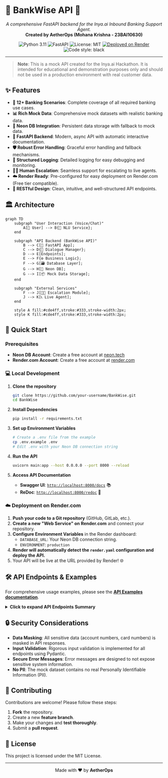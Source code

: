 # 🏦 BankWise API 🚀

<p align="center">
  <!-- Add your logo here if you have one! -->
  <!-- <img src="https://your-logo-url-here.svg" alt="BankWise API Logo" width="200"/> -->
</p>

<p align="center">
  <em>A comprehensive FastAPI backend for the Inya.ai Inbound Banking Support Agent.</em>
  <br>
  <strong>Created by AetherOps (Mohana Krishna - 23BAI10630)</strong>
</p>

<p align="center">
    <img src="https://img.shields.io/badge/Python-3.11-blue.svg?style=for-the-badge&logo=python" alt="Python 3.11">
    <img src="https://img.shields.io/badge/FastAPI-0.100-green.svg?style=for-the-badge&logo=fastapi" alt="FastAPI">
    <img src="https://img.shields.io/badge/License-MIT-yellow.svg?style=for-the-badge" alt="License: MIT">
    <a href="https://bankwise-api.onrender.com">
        <img src="https://img.shields.io/badge/Render-Deployed-46E3B7.svg?style=for-the-badge&logo=render" alt="Deployed on Render">
    </a>
    <img src="https://img.shields.io/badge/code%20style-black-000000.svg?style=for-the-badge" alt="Code style: black">
</p>

---

> **Note**: This is a mock API created for the Inya.ai Hackathon. It is intended for educational and demonstration purposes only and should not be used in a production environment with real customer data.

## ✨ Features

-   **🤖 12+ Banking Scenarios**: Complete coverage of all required banking use cases.
-   **📊 Rich Mock Data**: Comprehensive mock datasets with realistic banking data.
-   **🐘 Neon DB Integration**: Persistent data storage with fallback to mock data.
-   **🚀 FastAPI Backend**: Modern, async API with automatic interactive documentation.
-   **🛡️ Robust Error Handling**: Graceful error handling and fallback mechanisms.
-   **📝 Structured Logging**: Detailed logging for easy debugging and monitoring.
-   **🧑‍💼 Human Escalation**: Seamless support for escalating to live agents.
-   **☁️ Render Ready**: Pre-configured for easy deployment on Render.com (Free tier compatible).
-   **🎨 RESTful Design**: Clean, intuitive, and well-structured API endpoints.

## 🏛️ Architecture

```mermaid
graph TD
    subgraph "User Interaction (Voice/Chat)"
        A[👤 User] --> B{🤖 NLU Service};
    end

    subgraph "API Backend (BankWise API)"
        B --> C[🚀 FastAPI App];
        C --> D{🧠 Dialogue Manager};
        D --> E[Endpoints];
        E --> F{⚙️ Business Logic};
        F --> G[🗃️ Database Layer];
        G --> H[🐘 Neon DB];
        G --> I[📦 Mock Data Storage];
    end

    subgraph "External Services"
        F --> J[🧑‍💼 Escalation Module];
        J --> K[📞 Live Agent];
    end

    style A fill:#cde4ff,stroke:#333,stroke-width:2px;
    style K fill:#cde4ff,stroke:#333,stroke-width:2px;
```

## 🚀 Quick Start

### Prerequisites

-   **Neon DB Account**: Create a free account at [neon.tech](https://neon.tech)
-   **Render.com Account**: Create a free account at [render.com](https://render.com)

### 💻 Local Development

1.  **Clone the repository**
    ```bash
    git clone https://github.com/your-username/BankWise.git
    cd BankWise
    ```

2.  **Install Dependencies**
    ```bash
    pip install -r requirements.txt
    ```

3.  **Set up Environment Variables**
    ```bash
    # Create a .env file from the example
    cp .env.example .env
    # Edit .env with your Neon DB connection string
    ```

4.  **Run the API**
    ```bash
    uvicorn main:app --host 0.0.0.0 --port 8000 --reload
    ```

5.  **Access API Documentation**
    -   **Swagger UI**: [`http://localhost:8000/docs`](http://localhost:8000/docs) 📚
    -   **ReDoc**: [`http://localhost:8000/redoc`](http://localhost:8000/redoc) 📖

### ☁️ Deployment on Render.com

1.  **Push your code to a Git repository** (GitHub, GitLab, etc.).
2.  **Create a new "Web Service" on Render.com** and connect your repository.
3.  **Configure Environment Variables** in the Render dashboard:
    -   `DATABASE_URL`: Your Neon DB connection string.
    -   `ENVIRONMENT`: `production`
4.  **Render will automatically detect the `render.yaml` configuration and deploy the API.**
5.  Your API will be live at the URL provided by Render! 🌐

## 🛠️ API Endpoints & Examples

For comprehensive usage examples, please see the **[API Examples documentation](API_EXAMPLES.md)**.

<details>
<summary><strong>Click to expand API Endpoints Summary</strong></summary>

### 👤 Account Services
- `POST /api/account/balance` - Get account balance
- `POST /api/account/transactions` - Get transaction history

### 💳 Card Services
- `POST /api/card/block` - Block a card

### 🗣️ Dispute & Complaint Services
- `POST /api/dispute/raise` - Raise a transaction dispute
- `POST /api/complaint/new` - Create a new complaint
- `POST /api/complaint/status` - Check complaint status

### 📍 Location Services
- `POST /api/branch/locate` - Locate bank branches
- `POST /api/atm/locate` - Find ATMs

### 📝 Status Services
- `POST /api/kyc/status` - Check KYC status
- `POST /api/cheque/status` - Check cheque status
- `POST /api/fd/rates` - Get FD rates
- `POST /api/loan/status` - Check loan status

### 🧑‍💼 Support Services
- `POST /api/escalate` - Escalate to human agent
- `POST /api/chat/intent` - Process natural language intent (NLU placeholder)

### ❤️ Health Check
- `GET /` - Basic health check
- `GET /health` - Detailed health check

</details>

## 🔒 Security Considerations

-   **Data Masking**: All sensitive data (account numbers, card numbers) is masked in API responses.
-   **Input Validation**: Rigorous input validation is implemented for all endpoints using Pydantic.
-   **Secure Error Messages**: Error messages are designed to not expose sensitive system information.
-   **No PII**: The mock dataset contains no real Personally Identifiable Information (PII).

## 🤝 Contributing

Contributions are welcome! Please follow these steps:

1.  **Fork** the repository.
2.  Create a new **feature branch**.
3.  Make your changes and **test thoroughly**.
4.  Submit a **pull request**.

## 📜 License

This project is licensed under the MIT License.

---

<p align="center">
  Made with ❤️ by <strong>AetherOps</strong>
</p>
